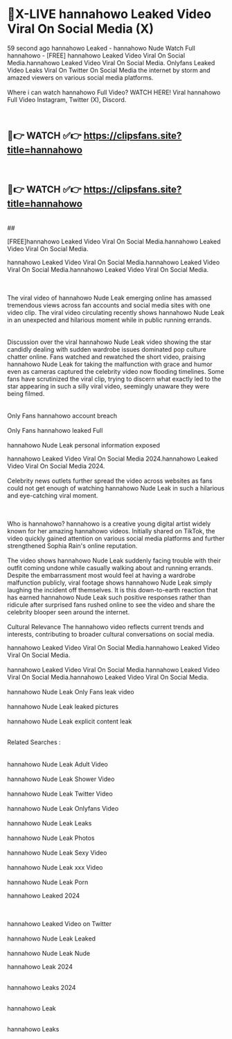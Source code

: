 # 🔴X-LIVE hannahowo Leaked Video Viral On Social Media (X)<br>


59 second ago hannahowo Leaked  - hannahowo Nude  Watch Full hannahowo - [FREE] hannahowo Leaked Video Viral On Social Media.hannahowo Leaked Video Viral On Social Media.   Onlyfans Leaked Video Leaks Viral On Twitter On Social Media the internet by storm and amazed viewers on various social media platforms. <br><br>
Where i can watch hannahowo Full Video? WATCH HERE! Viral hannahowo Full Video Instagram, Twitter (X), Discord. <br>


 <br>

##  🔴👉 WATCH ✅👉  <a href="https://clipsfans.site?title=hannahowo&ref=git">https://clipsfans.site?title=hannahowo</a> <br>
  <br>

##  🔴👉 WATCH ✅👉  <a href="https://clipsfans.site?title=hannahowo&ref=git">https://clipsfans.site?title=hannahowo</a> <br>
  <br>
  ##



[FREE]hannahowo Leaked Video Viral On Social Media.hannahowo Leaked Video Viral On Social Media. <br>

hannahowo Leaked Video Viral On Social Media.hannahowo Leaked Video Viral On Social Media.hannahowo Leaked Video Viral On Social Media. <br>


  <br>

  <br>
The viral video of hannahowo Nude Leak emerging online has amassed tremendous views across fan accounts and social media sites with one video clip. The viral video circulating recently shows hannahowo Nude Leak in an unexpected and hilarious moment while in public running errands.<br>
<br>


<br>
Discussion over the viral hannahowo Nude Leak video showing the star candidly dealing with sudden wardrobe issues dominated pop culture chatter online. Fans watched and rewatched the short video, praising hannahowo Nude Leak for taking the malfunction with grace and humor even as cameras captured the celebrity video now flooding timelines. Some fans have scrutinized the viral clip, trying to discern what exactly led to the star appearing in such a silly viral video, seemingly unaware they were being filmed.<br>
<br>
<br> 
Only Fans hannahowo account breach<br>
<br>
Only Fans hannahowo leaked Full <br>
<br>
hannahowo Nude Leak personal information exposed<br>

hannahowo Leaked Video Viral On Social Media 2024.hannahowo Leaked Video Viral On Social Media 2024. <br>
<br>
Celebrity news outlets further spread the video across websites as fans could not get enough of watching hannahowo Nude Leak in such a hilarious and eye-catching viral moment.<br>
<br>

<br>
Who is hannahowo? hannahowo is a creative young digital artist widely known for her amazing hannahowo videos. Initially shared on TikTok, the video quickly gained attention on various social media platforms and further strengthened Sophia Rain's online reputation.<br>
<br>
The video shows hannahowo Nude Leak suddenly facing trouble with their outfit coming undone while casually walking about and running errands. Despite the embarrassment most would feel at having a wardrobe malfunction publicly, viral footage shows hannahowo Nude Leak simply laughing the incident off themselves. It is this down-to-earth reaction that has earned hannahowo Nude Leak such positive responses rather than ridicule after surprised fans rushed online to see the video and share the celebrity blooper seen around the internet.<br>
<br>
Cultural Relevance The hannahowo video reflects current trends and interests, contributing to broader cultural conversations on social media.<br>

hannahowo Leaked Video Viral On Social Media.hannahowo Leaked Video Viral On Social Media.<br>
<br>
hannahowo Leaked Video Viral On Social Media.hannahowo Leaked Video Viral On Social Media.hannahowo Leaked Video Viral On Social Media.<br>
<br>
hannahowo Nude Leak Only Fans leak video<br>
<br>
hannahowo Nude Leak leaked pictures<br>
<br>
hannahowo Nude Leak explicit content leak<br>


<br>
Related Searches :<br>
<br>

<br>
hannahowo Nude Leak Adult Video<br>
<br>
hannahowo Nude Leak Shower Video<br>
<br>
hannahowo Nude Leak Twitter Video<br>
<br>
hannahowo Nude Leak Onlyfans Video<br>
<br>
hannahowo Nude Leak Leaks<br>
<br>
hannahowo Nude Leak Photos<br>

<br>
hannahowo Nude Leak Sexy Video<br>
<br>
hannahowo Nude Leak xxx Video<br>
<br>
hannahowo Nude Leak Porn<br>

hannahowo  Leaked 2024 <br> <br>
<br>

hannahowo Leaked Video on Twitter <br>
<br>
hannahowo Nude Leak Leaked<br>
<br>
hannahowo Nude Leak Nude<br>


hannahowo  Leak 2024 <br> <br>



hannahowo  Leaks 2024 <br> <br>



 
hannahowo  Leak<br> <br>



hannahowo  Leaks<br> <br>





</p>




 



</p>










